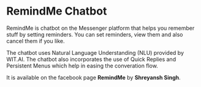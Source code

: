 RemindMe Chatbot
================

RemindMe is chatbot on the Messenger platform that helps you remember stuff by setting reminders.
You can set reminders, view them and also cancel them if you like.

The chatbot uses Natural Language Understanding (NLU) provided by WIT.AI.
The chatbot also incorporates the use of Quick Replies and Persistent Menus which help in easing the converation flow.

It is available on the facebook page **RemindMe** by **Shreyansh Singh**.
